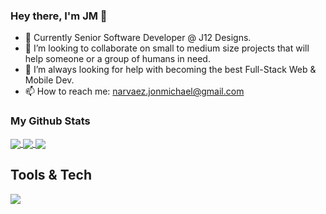 ### Hey there, I'm JM 👋

- 🔭 Currently Senior Software Developer @ J12 Designs.
- 👯 I’m looking to collaborate on small to medium size projects that will help someone or a group of humans in need.
- 🤔 I’m always looking for help with becoming the best Full-Stack Web & Mobile Dev.
- 📫 How to reach me: narvaez.jonmichael@gmail.com

### My Github Stats

<a href="https://github.com/jmcancode/github-readme-stats">
  <img align="center" src="https://github-readme-stats.vercel.app/api?username=jmcancode&count_private=true&show_icons=true&theme=dracula&layout=compact&hide=stars,prs,issues,contribs"/>
 </a> 

<a href="https://github.com/jmcancode/github-readme-stats">
  <img align="center" src="https://github-readme-stats.vercel.app/api/wakatime?username=willianrod&theme=dracula&private=true&layout=compact"/>
</a>

<a href="https://github.com/anuraghazra/github-readme-stats">
  <img align="center" src="https://github-readme-stats.vercel.app/api/top-langs/?username=jmcancode&theme=dracula&private=true&hsow_icons=true&layout=compact&langs_count=10"/>
</a>

## Tools & Tech
![](https://img.shields.io/badge/<WORD_ON_LEFT>-<WORD_ON_RIGHT>-informational?style=flat&logo=<LOGO_NAME>&logoColor=white&color=2bbc8a)


